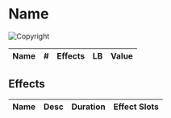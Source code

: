# Name

![Copyright]()





| Name | # | Effects | LB | Value |
| :--: | :-: | :-----: | :-: | :---: |

## Effects

| Name | Desc | Duration | Effect Slots |
| :--- | :----: | :------: | :----------: |
